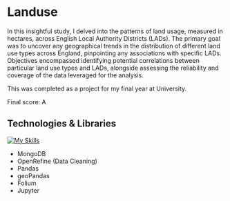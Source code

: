 # Landuse
In this insightful study, I delved into the patterns of land usage, measured in hectares, across English Local Authority Districts (LADs). The primary goal was to uncover any geographical trends in the distribution of different land use types across England, pinpointing any associations with specific LADs. Objectives encompassed identifying potential correlations between particular land use types and LADs, alongside assessing the reliability and coverage of the data leveraged for the analysis.<br>

This was completed as a project for my final year at University.

Final score: A

## Technologies & Libraries
[![My Skills](https://skillicons.dev/icons?i=python)](https://skillicons.dev)
- MongoDB
- OpenRefine (Data Cleaning)
- Pandas
- geoPandas
- Folium
- Jupyter
